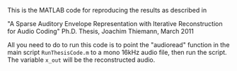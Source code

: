 This is the MATLAB code for  reproducing the results
as described in

"A Sparse Auditory Envelope Representation with Iterative
Reconstruction for Audio Coding"
Ph.D. Thesis,  Joachim Thiemann, March 2011

All you need to do to run this code is to point
the "audioread" function in the main script
`RunThesisCode.m` to a mono 16kHz audio file,
then run the script.  The variable `x_out` will
be the reconstructed audio.

